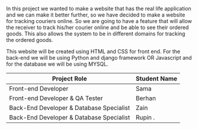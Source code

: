 In this project we wanted to make a website that has the real life application and we can make it better further, so we have decided to make a website for tracking couriers online. So we are going to have a feature that will allow the receiver to track his/her courier online and be able to see their ordered goods. This also allows the system to be in different domains for tracking the ordered goods.

This website will be created using HTML and CSS for front end. For the back-end we will be using Python and django framework OR Javascript and for the database we will be using MYSQL.



| Project Role                             | Student Name |
| ---------------------------------------- | ------------ |
| Front-end Developer                      | Sama         |
| Front-end Developer & QA Tester          | Berhan       |
| Back-End Developer & Database Specialist | Zain         |
| Back-End Developer & Database Specialist | Rupin   .     |

